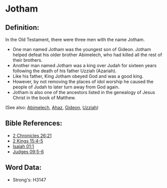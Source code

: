 # Jotham #

## Definition: ##

In the Old Testament, there were three men with the name Jotham.

* One man named Jotham was the youngest son of Gideon. Jotham helped defeat his older brother Abimelech, who had killed all the rest of their brothers.
* Another man named Jotham was a king over Judah for sixteen years following the death of his father Uzziah (Azariah).
* Like his father, King Jotham obeyed God and was a good king.
* However, by not removing the places of idol worship he caused the people of Judah to later turn away from God again.
* Jotham is also one of the ancestors listed in the genealogy of Jesus Christ in the book of Matthew.

(See also: [Abimelech](../names/abimelech.md), [Ahaz](../names/ahaz.md), [Gideon](../names/gideon.md), [Uzziah](../names/uzziah.md))

## Bible References: ##

* [2 Chronicles 26:21](rc://en/tn/help/2ch/26/21)
* [2 Kings 15:4-5](rc://en/tn/help/2ki/15/04)
* [Isaiah 01:1](rc://en/tn/help/isa/01/01)
* [Judges 09:5-6](rc://en/tn/help/jdg/09/05)

## Word Data: ##

* Strong's: H3147
